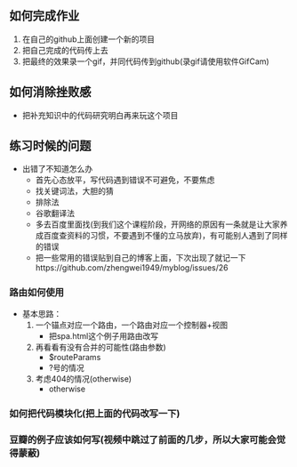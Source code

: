 ## 如何完成作业
1. 在自己的github上面创建一个新的项目
2. 把自己完成的代码传上去
3. 把最终的效果录一个gif，并同代码传到github(录gif请使用软件GifCam)
## 如何消除挫败感
- 把补充知识中的代码研究明白再来玩这个项目

## 练习时候的问题
- 出错了不知道怎么办
    + 首先心态放平，写代码遇到错误不可避免，不要焦虑
    + 找关键词法，大胆的猜
    + 排除法 
    + 谷歌翻译法
    + 多去百度里面找(到我们这个课程阶段，开网络的原因有一条就是让大家养成百度查资料的习惯，不要遇到不懂的立马放弃)，有可能别人遇到了同样的错误
    + 把一些常用的错误贴到自己的博客上面，下次出现了就记一下https://github.com/zhengwei1949/myblog/issues/26

### 路由如何使用
- 基本思路：
    1. 一个锚点对应一个路由，一个路由对应一个控制器+视图
        + 把spa.html这个例子用路由改写
    2. 再看看有没有合并的可能性(路由参数)
        + $routeParams
        + ?号的情况
    3. 考虑404的情况(otherwise)
        + otherwise


### 如何把代码模块化(把上面的代码改写一下)


### 豆瓣的例子应该如何写(视频中跳过了前面的几步，所以大家可能会觉得蒙蔽)
